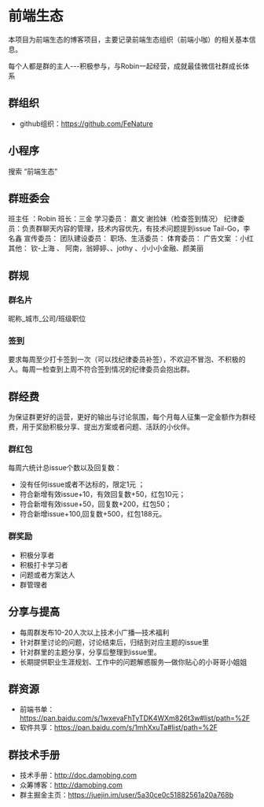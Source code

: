  # 前端生态
本项目为前端生态的博客项目，主要记录前端生态组织（前端小咖）的相关基本信息。

每个人都是群的主人---积极参与，与Robin一起经营，成就最佳微信社群成长体系

## 群组织

- github组织：https://github.com/FeNature


## 小程序

搜索 “前端生态”

## 群班委会

班主任 ：Robin
班长：三金
学习委员：
嘉文 谢捡妹（检查签到情况）
纪律委员：负责群聊天内容的管理，技术内容优先，有技术问题提到issue
Tail-Go，李名鑫
宣传委员：
团队建设委员：
职场、生活委员：
体育委员：
广告文案 ：小红
其他： 钦-上海 、 阿南，翁婷婷、、jothy 、小小小金融、颜美丽


## 群规

### 群名片
昵称_城市_公司/班级职位

### 签到

要求每周至少打卡签到一次（可以找纪律委员补签），不欢迎不冒泡、不积极的人。每周一检查到上周不符合签到情况的纪律委员会抱出群。


## 群经费
为保证群更好的运营，更好的输出与讨论氛围，每个月每人征集一定金额作为群经费，用于奖励积极分享、提出方案或者问题、活跃的小伙伴。

### 群红包

每周六统计总issue个数以及回复数：

- 没有任何issue或者不达标的，限定1元 ； 
- 符合新增有效issue+10，有效回复数+50，红包10元；
- 符合新增有效issue+50，回复数+200，红包50；
- 符合新增issue+100,回复数+500，红包188元。

### 群奖励

- 积极分享者
- 积极打卡学习者
- 问题或者方案达人
- 群管理者

## 分享与提高

* 每周群发布10-20人次以上技术小广播—技术福利
* 针对群里讨论的问题，讨论结束后，归结到对应主题的issue里
* 针对群里的主题分享，分享后整理到issue里。
* 长期提供职业生涯规划、工作中的问题解惑服务—做你贴心的小哥哥小姐姐

## 群资源

- 前端书单：https://pan.baidu.com/s/1wxevaFhTyTDK4WXm826t3w#list/path=%2F
- 软件共享：https://pan.baidu.com/s/1mhXxuTa#list/path=%2F


## 群技术手册

- 技术手册：http://doc.damobing.com
- 众筹博客：http://damobing.com
- 群主掘金主页：https://juejin.im/user/5a30ce0c51882561a20a768b


